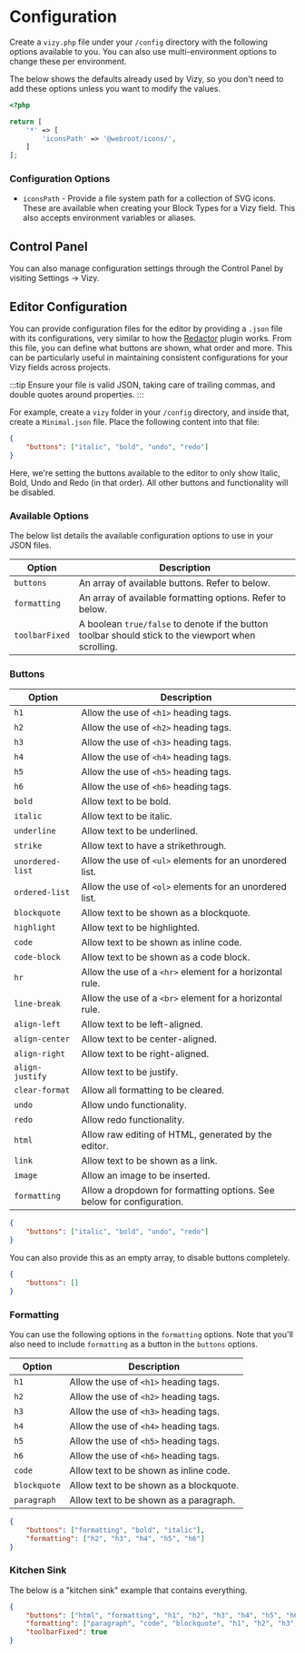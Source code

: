 # Configuration

Create a `vizy.php` file under your `/config` directory with the following options available to you. You can also use multi-environment options to change these per environment.

The below shows the defaults already used by Vizy, so you don't need to add these options unless you want to modify the values.

```php
<?php

return [
    '*' => [
        'iconsPath' => '@webroot/icons/',
    ]
];
```

### Configuration Options
- `iconsPath` - Provide a file system path for a collection of SVG icons. These are available when creating your Block Types for a Vizy field. This also accepts environment variables or aliases.

## Control Panel
You can also manage configuration settings through the Control Panel by visiting Settings → Vizy.

## Editor Configuration
You can provide configuration files for the editor by providing a `.json` file with its configurations, very similar to how the [Redactor](https://plugins.craftcms.com/redactor) plugin works. From this file, you can define what buttons are shown, what order and more. This can be particularly useful in maintaining consistent configurations for your Vizy fields across projects.

:::tip
Ensure your file is valid JSON, taking care of trailing commas, and double quotes around properties.
:::

For example, create a `vizy` folder in your `/config` directory, and inside that, create a `Minimal.json` file. Place the following content into that file:

```json
{
    "buttons": ["italic", "bold", "undo", "redo"]
}
```

Here, we're setting the buttons available to the editor to only show Italic, Bold, Undo and Redo (in that order). All other buttons and functionality will be disabled.

### Available Options
The below list details the available configuration options to use in your JSON files.

Option | Description
--- | ---
`buttons` | An array of available buttons. Refer to below.
`formatting` | An array of available formatting options. Refer to below.
`toolbarFixed` | A boolean `true/false` to denote if the button toolbar should stick to the viewport when scrolling.

### Buttons

Option | Description
--- | ---
`h1` | Allow the use of `<h1>` heading tags.
`h2` | Allow the use of `<h2>` heading tags.
`h3` | Allow the use of `<h3>` heading tags.
`h4` | Allow the use of `<h4>` heading tags.
`h5` | Allow the use of `<h5>` heading tags.
`h6` | Allow the use of `<h6>` heading tags.
`bold` | Allow text to be bold.
`italic` | Allow text to be italic.
`underline` | Allow text to be underlined.
`strike` | Allow text to have a strikethrough.
`unordered-list` | Allow the use of `<ul>` elements for an unordered list.
`ordered-list` | Allow the use of `<ol>` elements for an unordered list.
`blockquote` | Allow text to be shown as a blockquote.
`highlight` | Allow text to be highlighted.
`code` | Allow text to be shown as inline code.
`code-block` | Allow text to be shown as a code block.
`hr` | Allow the use of a `<hr>` element for a horizontal rule.
`line-break` | Allow the use of a `<br>` element for a horizontal rule.
`align-left` | Allow text to be left-aligned.
`align-center` | Allow text to be center-aligned.
`align-right` | Allow text to be right-aligned.
`align-justify` | Allow text to be justify.
`clear-format` | Allow all formatting to be cleared.
`undo` | Allow undo functionality.
`redo` | Allow redo functionality.
`html` | Allow raw editing of HTML, generated by the editor.
`link` | Allow text to be shown as a link.
`image` | Allow an image to be inserted.
`formatting` | Allow a dropdown for formatting options. See below for configuration.

```json
{
    "buttons": ["italic", "bold", "undo", "redo"]
}
```

You can also provide this as an empty array, to disable buttons completely.

```json
{
    "buttons": []
}
```

### Formatting
You can use the following options in the `formatting` options. Note that you'll also need to include `formatting` as a button in the `buttons` options.

Option | Description
--- | ---
`h1` | Allow the use of `<h1>` heading tags.
`h2` | Allow the use of `<h2>` heading tags.
`h3` | Allow the use of `<h3>` heading tags.
`h4` | Allow the use of `<h4>` heading tags.
`h5` | Allow the use of `<h5>` heading tags.
`h6` | Allow the use of `<h6>` heading tags.
`code` | Allow text to be shown as inline code.
`blockquote` | Allow text to be shown as a blockquote.
`paragraph` | Allow text to be shown as a paragraph.

```json
{
    "buttons": ["formatting", "bold", "italic"],
    "formatting": ["h2", "h3", "h4", "h5", "h6"]
}
```

### Kitchen Sink
The below is a "kitchen sink" example that contains everything.

```json
{
    "buttons": ["html", "formatting", "h1", "h2", "h3", "h4", "h5", "h6", "bold", "italic", "underline", "strike", "ordered-list", "unordered-list", "code-block", "hr", "highlight", "align-left", "align-right", "align-center", "align-justify", "clear-format", "line-break", "link", "image", "undo", "redo"],
    "formatting": ["paragraph", "code", "blockquote", "h1", "h2", "h3", "h4", "h5", "h6"],
    "toolbarFixed": true
}
```
